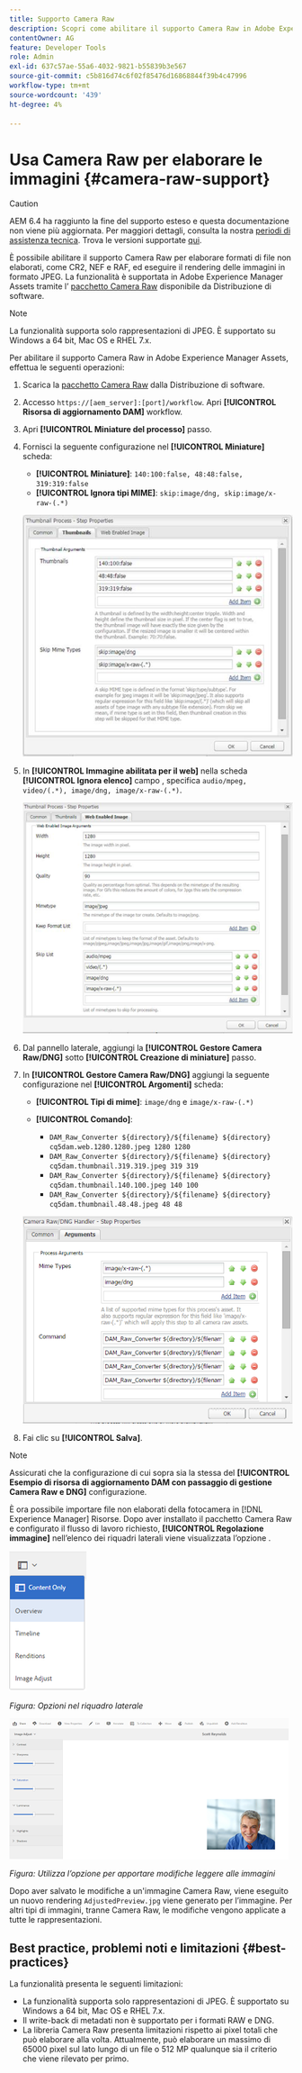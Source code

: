 ```yaml
---
title: Supporto Camera Raw
description: Scopri come abilitare il supporto Camera Raw in Adobe Experience Manager Assets.
contentOwner: AG
feature: Developer Tools
role: Admin
exl-id: 637c57ae-55a6-4032-9821-b55839b3e567
source-git-commit: c5b816d74c6f02f85476d16868844f39b4c47996
workflow-type: tm+mt
source-wordcount: '439'
ht-degree: 4%

---
```


# Usa Camera Raw per elaborare le immagini {#camera-raw-support}

>[!CAUTION]
>
>AEM 6.4 ha raggiunto la fine del supporto esteso e questa documentazione non viene più aggiornata. Per maggiori dettagli, consulta la nostra [periodi di assistenza tecnica](https://helpx.adobe.com/it/support/programs/eol-matrix.html). Trova le versioni supportate [qui](https://experienceleague.adobe.com/docs/).

È possibile abilitare il supporto Camera Raw per elaborare formati di file non elaborati, come CR2, NEF e RAF, ed eseguire il rendering delle immagini in formato JPEG. La funzionalità è supportata in Adobe Experience Manager Assets tramite l’ [pacchetto Camera Raw](https://experience.adobe.com/#/downloads/content/software-distribution/en/aem.html?package=/content/software-distribution/en/details.html/content/dam/aem/public/adobe/packages/aem630/product/assets/aem-assets-cameraraw-pkg) disponibile da Distribuzione di software.

>[!NOTE]
>
>La funzionalità supporta solo rappresentazioni di JPEG. È supportato su Windows a 64 bit, Mac OS e RHEL 7.x.

Per abilitare il supporto Camera Raw in Adobe Experience Manager Assets, effettua le seguenti operazioni:

1. Scarica la [pacchetto Camera Raw](https://experience.adobe.com/#/downloads/content/software-distribution/en/aem.html?package=/content/software-distribution/en/details.html/content/dam/aem/public/adobe/packages/aem630/product/assets/aem-assets-cameraraw-pkg) dalla Distribuzione di software.

1. Accesso `https://[aem_server]:[port]/workflow`. Apri **[!UICONTROL Risorsa di aggiornamento DAM]** workflow.

1. Apri **[!UICONTROL Miniature del processo]** passo.

1. Fornisci la seguente configurazione nel **[!UICONTROL Miniature]** scheda:

   * **[!UICONTROL Miniature]**: `140:100:false, 48:48:false, 319:319:false`
   * **[!UICONTROL Ignora tipi MIME]**: `skip:image/dng, skip:image/x-raw-(.*)`

   ![calcagno](assets/chlimage_1-334.png)

1. In **[!UICONTROL Immagine abilitata per il web]** nella scheda **[!UICONTROL Ignora elenco]** campo , specifica `audio/mpeg, video/(.*), image/dng, image/x-raw-(.*)`.

   ![calcagno](assets/chlimage_1-335.png)

1. Dal pannello laterale, aggiungi la **[!UICONTROL Gestore Camera Raw/DNG]** sotto **[!UICONTROL Creazione di miniature]** passo.

1. In **[!UICONTROL Gestore Camera Raw/DNG]** aggiungi la seguente configurazione nel **[!UICONTROL Argomenti]** scheda:

   * **[!UICONTROL Tipi di mime]**: `image/dng` e `image/x-raw-(.*)`
   * **[!UICONTROL Comando]**:

      * `DAM_Raw_Converter ${directory}/${filename} ${directory} cq5dam.web.1280.1280.jpeg 1280 1280`
      * `DAM_Raw_Converter ${directory}/${filename} ${directory} cq5dam.thumbnail.319.319.jpeg 319 319`
      * `DAM_Raw_Converter ${directory}/${filename} ${directory} cq5dam.thumbnail.140.100.jpeg 140 100`
      * `DAM_Raw_Converter ${directory}/${filename} ${directory} cq5dam.thumbnail.48.48.jpeg 48 48`

   ![chlimage_1-336](assets/chlimage_1-336.png)

1. Fai clic su **[!UICONTROL Salva]**.

>[!NOTE]
>
>Assicurati che la configurazione di cui sopra sia la stessa del **[!UICONTROL Esempio di risorsa di aggiornamento DAM con passaggio di gestione Camera Raw e DNG]** configurazione.

È ora possibile importare file non elaborati della fotocamera in [!DNL Experience Manager] Risorse. Dopo aver installato il pacchetto Camera Raw e configurato il flusso di lavoro richiesto, **[!UICONTROL Regolazione immagine]** nell’elenco dei riquadri laterali viene visualizzata l’opzione .

![chlimage_1-337](assets/chlimage_1-337.png)

*Figura: Opzioni nel riquadro laterale*

![chlimage_1-338](assets/chlimage_1-338.png)

*Figura: Utilizza l’opzione per apportare modifiche leggere alle immagini*

Dopo aver salvato le modifiche a un&#39;immagine Camera Raw, viene eseguito un nuovo rendering `AdjustedPreview.jpg` viene generato per l’immagine. Per altri tipi di immagini, tranne Camera Raw, le modifiche vengono applicate a tutte le rappresentazioni.

## Best practice, problemi noti e limitazioni {#best-practices}

La funzionalità presenta le seguenti limitazioni:

* La funzionalità supporta solo rappresentazioni di JPEG. È supportato su Windows a 64 bit, Mac OS e RHEL 7.x.
* Il write-back di metadati non è supportato per i formati RAW e DNG.
* La libreria Camera Raw presenta limitazioni rispetto ai pixel totali che può elaborare alla volta. Attualmente, può elaborare un massimo di 65000 pixel sul lato lungo di un file o 512 MP qualunque sia il criterio che viene rilevato per primo.
